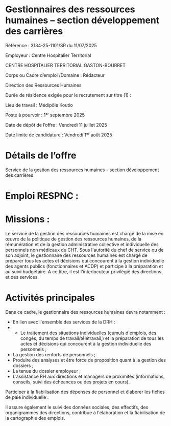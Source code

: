 
# Gestionnaires des ressources humaines – section développement des carrières

Référence : 3134-25-1101/SR du 11/07/2025

Employeur : Centre Hospitalier Territorial

CENTRE HOSPITALIER TERRITORIAL GASTON-BOURRET

Corps ou Cadre d’emploi /Domaine : Rédacteur

Direction des Ressources Humaines

Durée de résidence exigée pour le recrutement sur titre (1) :

Lieu de travail : Médipôle Koutio

Poste à pourvoir : 1ᵉʳ septembre 2025

Date de dépôt de l’offre : Vendredi 11 juillet 2025

Date limite de candidature : Vendredi 1ᵉʳ août 2025

# Détails de l’offre

Service de la gestion des ressources humaines – section développement des carrières

# Emploi RESPNC :

# Missions :

Le service de la gestion des ressources humaines est chargé de la mise en œuvre de la politique de gestion des ressources humaines, de la rémunération et de la gestion administrative collective et individuelle des personnels non médicaux du CHT. Sous l'autorité du chef de service ou de son adjoint, le gestionnaire des ressources humaines est chargé de préparer tous les actes et décisions qui concourent à la gestion individuelle des agents publics (fonctionnaires et ACDP) et participe à la préparation et au suivi budgétaire. A ce titre, il est l'interlocuteur privilégié des directions et des services.

# Activités principales

Dans ce cadre, le gestionnaire des ressources humaines devra notamment :

- En lien avec l'ensemble des services de la DRH :
- - Le traitement des situations individuelles (cumuls d'emplois, des congés, du temps de travail/télétravail,) et la préparation de tous les actes et décisions qui concourent à la gestion individuelle des personnels ;
- La gestion des renforts de personnels ;
- Produire des analyses et être force de proposition quant à la gestion des dossiers ;
- La tenue du dossier employeur ;
- L’assistance RH aux directions et managers de proximités (informations, conseils, suivi des échéances ou des projets en cours).

Participer à la fiabilisation des dépenses de personnel et élaborer les fiches de paie individuelle :

Il assure également le suivi des données sociales, des effectifs, des organigrammes des directions, contribue à l'élaboration et la fiabilisation de la cartographie des emplois.